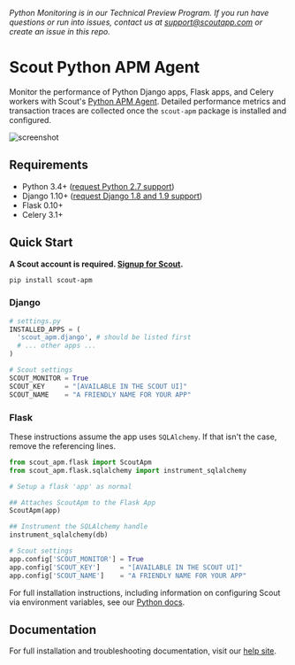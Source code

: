 _Python Monitoring is in our Technical Preview Program. If you run have questions or run into issues, contact us at support@scoutapp.com or create an issue in this repo._

# Scout Python APM Agent

Monitor the performance of Python Django apps, Flask apps, and Celery workers with Scout's [Python APM Agent](https://www.scoutapp.com). Detailed performance metrics and transaction traces are collected once the `scout-apm` package is installed and configured.

![screenshot](https://s3-us-west-1.amazonaws.com/scout-blog/python_monitoring_release/python_monitoring_screenshot.png)

## Requirements

* Python 3.4+ ([request Python 2.7 support](https://github.com/scoutapp/scout_apm_python/issues/45))
* Django 1.10+ ([request Django 1.8 and 1.9 support](https://github.com/scoutapp/scout_apm_python/issues/26))
* Flask 0.10+
* Celery 3.1+

## Quick Start

__A Scout account is required. [Signup for Scout](https://apm.scoutapp.com/users/sign_up).__

```sh
pip install scout-apm
```

### Django

```python
# settings.py
INSTALLED_APPS = (
  'scout_apm.django', # should be listed first
  # ... other apps ...
)

# Scout settings
SCOUT_MONITOR = True
SCOUT_KEY     = "[AVAILABLE IN THE SCOUT UI]"
SCOUT_NAME    = "A FRIENDLY NAME FOR YOUR APP"
```

### Flask

These instructions assume the app uses `SQLAlchemy`. If that isn't the case, remove the referencing lines.

```python
from scout_apm.flask import ScoutApm
from scout_apm.flask.sqlalchemy import instrument_sqlalchemy

# Setup a flask 'app' as normal

## Attaches ScoutApm to the Flask App
ScoutApm(app)

## Instrument the SQLAlchemy handle
instrument_sqlalchemy(db)

# Scout settings
app.config['SCOUT_MONITOR'] = True
app.config['SCOUT_KEY']     = "[AVAILABLE IN THE SCOUT UI]"
app.config['SCOUT_NAME']    = "A FRIENDLY NAME FOR YOUR APP"
```

For full installation instructions, including information on configuring Scout via environment variables, see our [Python docs](http://help.apm.scoutapp.com/#python-agent).

## Documentation

For full installation and troubleshooting documentation, visit our
[help site](http://help.apm.scoutapp.com/#python-agent).


